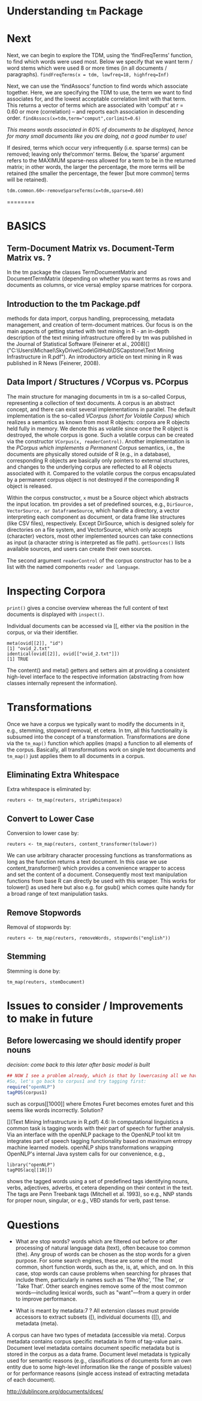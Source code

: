 # Understanding `tm` Package

# Next
Next, we can begin to explore the TDM, using the ‘findFreqTerms’ function, to find which words were used most. Below we specify that we want term / word stems which were used 8 or more times (in all documents / paragraphs).
`findFreqTerms(x = tdm, lowfreq=18, highfreq=Inf)`

Next, we can use the ‘findAssocs’ function to find words which associate together. Here, we are specifying
the TDM to use, the term we want to find associates for, and the lowest acceptable correlation limit
with that term. This returns a vector of terms which are associated with ‘comput’ at r = 0.60 or more
(correlation) – and reports each association in descending order.
`findAssocs(x=tdm,term="comput",corlimit=0.6)`

*This means words associated in 60% of documents to be displayed, hence for many small documents like you are doing, not a good number to use!*

If desired, terms which occur very infrequently (i.e. sparse terms) can be removed; leaving only the‘common’ terms. Below, the ‘sparse’ argument refers to the MAXIMUM sparse-ness allowed for a term to be in the returned matrix; in other words, the larger the percentage, the more terms will be retained (the smaller the percentage, the fewer [but more common] terms will be retained).

`tdm.common.60<-removeSparseTerms(x=tdm,sparse=0.60)`

========
# BASICS
## Term-Document Matrix vs. Document-Term Matrix vs. ?
In the tm package the classes TermDocumentMatrix and DocumentTermMatrix (depending on whether you want terms as rows and documents as columns, or vice versa) employ sparse matrices for corpora.


## Introduction to the tm Package.pdf
methods for data import, corpus handling, preprocessing, metadata management,
and creation of term-document matrices.
Our focus is on the main aspects of getting started with text mining
in R - an in-depth description of the text mining infrastructure offered by tm was published in the Journal of Statistical Software (Feinerer et al., 2008)[]("C:\Users\Michael\SkyDrive\Code\GitHub\DSCapstone\Text Mining Infrastructure in R.pdf"). An introductory article on text mining in R was published in R News (Feinerer, 2008).

## Data Import / Structures / VCorpus vs. PCorpus
The main structure for managing documents in tm is a so-called Corpus, representing a collection of text documents. A corpus is an abstract concept, and there can exist several implementations in parallel. The default implementation is the so-called *VCorpus (short for Volatile Corpus)* which realizes a semantics as known from most R objects: corpora are R objects held fully in memory. We denote this as volatile since once the R object is destroyed, the whole corpus is gone. Such a volatile corpus can be created via the constructor `VCorpus(x, readerControl)`. Another implementation is the *PCorpus which implements a Permanent Corpus* semantics, i.e., the documents are physically stored outside of R (e.g., in a database), corresponding R objects are basically only pointers to external structures, and changes to the underlying corpus are reflected to all R objects associated with it. Compared to the volatile corpus the corpus encapsulated by a permanent corpus object is not destroyed if the corresponding R object is released.

Within the corpus constructor, `x` must be a Source object which abstracts the input location. tm provides a set of predefined sources, e.g., `DirSource, VectorSource, or DataframeSource`, which handle a directory, a vector interpreting each component as document, or data frame like structures (like CSV files), respectively. Except DirSource, which is designed solely for directories on a file system, and VectorSource, which only accepts (character) vectors, most other implemented sources can take connections as input (a character string is interpreted as file path). `getSources()` lists available sources, and users can create their own sources.

The second argument `readerControl` of the corpus constructor has to be a list with the named components `reader and language`.

# Inspecting Corpora

`print()` gives a concise overview whereas the full content of text documents is displayed with `inspect()`.

Individual documents can be accessed via [[, either via the position in the corpus, or via their identifier.
	
	meta(ovid[[2]], "id")
	[1] "ovid_2.txt"
	identical(ovid[[2]], ovid[["ovid_2.txt"]])
	[1] TRUE

The content() and meta() getters and setters aim at providing a consistent high-level interface to the respective information (abstracting from how classes internally represent the information).

# Transformations

Once we have a corpus we typically want to modify the documents in it, e.g., stemming, stopword removal, et cetera. In tm, all this functionality is subsumed into the concept of a transformation. Transformations are done via the `tm_map()` function which applies (maps) a function to all elements of the corpus. Basically, all transformations work on single text documents and `tm_map()` just applies them to all documents in a corpus.

## Eliminating Extra Whitespace
Extra whitespace is eliminated by:
	
	reuters <- tm_map(reuters, stripWhitespace)

## Convert to Lower Case
Conversion to lower case by:
	
	reuters <- tm_map(reuters, content_transformer(tolower))

We can use arbitrary character processing functions as transformations as long as the function returns a text
document. In this case we use content_transformer() which provides a convenience wrapper to access and
set the content of a document. Consequently most text manipulation functions from base R can directly be used
with this wrapper. This works for tolower() as used here but also e.g. for gsub() which comes quite handy
for a broad range of text manipulation tasks.

## Remove Stopwords
Removal of stopwords by:

	reuters <- tm_map(reuters, removeWords, stopwords("english"))

## Stemming

Stemming is done by:

	tm_map(reuters, stemDocument)

# Issues to consider / Improvements to make in future

## Before lowercasing we should identify proper nouns 
*decision: come back to this later after basic model is built*

```r
## NOW I see a problem already, which is that by lowercasing all we have made confusing names which seem like words now...
#So, let's go back to corpus1 and try tagging first:
require("openNLP")
tagPOS(corpus1)
```

such as corpus[[1000]] where Emotes Furet becomes emotes furet and this seems like words incorrectly. Solution?

[](Text Mining Infrastructure in R.pdf) 4.6:
		In computational linguistics a common task is tagging words with their part of speech for further analysis. Via an interface with the openNLP package to the OpenNLP tool kit tm integrates part of speech tagging functionality based on maximum entropy machine learned models. openNLP ships transformations wrapping OpenNLP's internal Java system calls for our convenience, e.g.,
		
	library("openNLP")
	tagPOS(acq[[10]])

shows the tagged words using a set of predefined tags identifying nouns, verbs, adjectives,
adverbs, et cetera depending on their context in the text. The tags are Penn Treebank
tags (Mitchell et al. 1993), so e.g., NNP stands for proper noun, singular, or e.g., VBD stands
for verb, past tense.

# Questions
- What are stop words? 
	words which are filtered out before or after processing of natural language data (text), often because too common (the).
	Any group of words can be chosen as the stop words for a given purpose. For some search engines, these are some of the most common, short function words, such as the, is, at, which, and on. In this case, stop words can cause problems when searching for phrases that include them, particularly in names such as 'The Who', 'The The', or 'Take That'. Other search engines remove some of the most common words—including lexical words, such as "want"—from a query in order to improve performance.

- What is meant by metadata:7 ?
All extension classes must provide accessors to extract subsets ([), individual documents ([[), and
metadata (meta).

A corpus can have two types of metadata (accessible via meta). Corpus metadata contains corpus
specific metadata in form of tag-value pairs. Document level metadata contains document specific
metadata but is stored in the corpus as a data frame. Document level metadata is typically used
for semantic reasons (e.g., classifications of documents form an own entity due to some high-level
information like the range of possible values) or for performance reasons (single access instead of
extracting metadata of each document).

http://dublincore.org/documents/dces/
